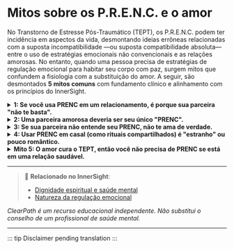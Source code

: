 ﻿# Mitos sobre os P.R.E.N.C. e o amor

No Transtorno de Estresse Pós-Traumático (TEPT), os P.R.E.N.C. podem ter incidência em aspectos da vida, desmontando ideias errôneas relacionadas com a suposta incompatibilidade —ou suposta compatibilidade absoluta— entre o uso de estratégias emocionais não convencionais e as relações amorosas. No entanto, quando uma pessoa precisa de estratégias de regulação emocional para habitar seu corpo com paz, surgem mitos que confundem a fisiologia com a substituição do amor. A seguir, são desmontados **5 mitos comuns** com fundamento clínico e alinhamento com os princípios do InnerSight.

<details>
<summary><strong>1: Se você usa PRENC em um relacionamento, é porque sua parceira "não te basta".</strong></summary>

<strong>Realidade:</strong> O amor não elimina a necessidade de autorregulação. Pessoas com TEPT (ou outras feridas emocionais) podem amar profundamente sua parceira e, ao mesmo tempo, requerer ferramentas pessoais para gerenciar seu sistema nervoso. O PRENC complementa o vínculo, não o substitui.
</details>

<details>
<summary><strong>2: Uma parceira amorosa deveria ser seu único "PRENC".</strong></summary>

<strong>Realidade:</strong> Carregar uma parceira com a responsabilidade total de sua regulação emocional pode gerar dependência emocional, esgotamento relacional e perda de autonomia. Os PRENCs fomentam a autorregulação, o que na verdade fortalece as relações saudáveis.
</details>

<details>
<summary><strong>3: Se sua parceira não entende seu PRENC, não te ama de verdade.</strong></summary>

<strong>Realidade:</strong> O amor não implica compreensão automática de cada ferramenta pessoal. O importante é a disposição mútua ao diálogo, o respeito e a curiosidade. Muitos casais aprendem juntos sobre os PRENCs com tempo e empatia.
</details>

<details>
<summary><strong>4: Usar PRENC em casal (como rituais compartilhados) é "estranho" ou pouco romântico.</strong></summary>

<strong>Realidade:</strong> Muitos casais encontram nos PRENCs formas íntimas de conexão: meditar juntos, caminhar em silêncio, criar arte emocional conjunta ou usar mantras compartilhados. Essas práticas podem aprofundar a intimidade emocional e a segurança mútua.
</details>

<details>
<summary><strong>Mito 5: O amor cura o TEPT, então você não precisa de PRENC se está em uma relação saudável.</strong></summary>

<strong>Realidade:</strong> Embora o amor seguro seja um fator protetor poderoso, ele não "cura" o TEPT por si só. O trauma é armazenado no corpo e no sistema nervoso, e requer estratégias específicas de regulação. O PRENC, junto com o apoio amoroso, cria um ambiente mais favorável para a cura.
</details>

---

> 🔗 **Relacionado no InnerSight**:  
> - [Dignidade espiritual e saúde mental](https://inner-clarity.github.io/InnerSight/pt#dignidade-espiritual-e-saúde-mental)  
> - [Natureza da regulação emocional](https://inner-clarity.github.io/InnerSight/pt#natureza-da-regulação-emocional)

*ClearPath é um recurso educacional independente. Não substitui o conselho de um profissional de saúde mental.*

---

::: tip
Disclaimer pending translation
:::
